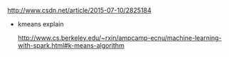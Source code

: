 http://www.csdn.net/article/2015-07-10/2825184

- kmeans explain

  http://www.cs.berkeley.edu/~rxin/ampcamp-ecnu/machine-learning-with-spark.html#k-means-algorithm
